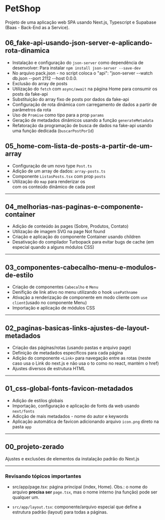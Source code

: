 # PetShop

Projeto de uma aplicação web SPA usando Next.js, Typescript e Supabase (Baas - Back-End as a Service).

## 06_fake-api-usando-json-server-e-aplicando-rota-dinamica

- Instalação e configuração do `json-server` como dependência de desenvolver: Para instalar `npm install json-server --save-dev`
- No arquivo pack.json - no script coloca o "api": "json-server --watch db.json --port 2112 --host 0.0.0.
- Exclusão do array de posts
- Utilização do `fetch` com `async/await` na página Home para consumir os posts da fake-api
- Substituição do array fixo de posts por dados da fake-api
- Configuração de rota dinâmica com carregamento de dados a partir de parâmetros da rota
- Uso de `Promise` como tipo para a prop `params`
- Geração de metadados dinâmicos usando a função `generateMetadata`
- Refatoração da programação de busca de dados na fake-api usando uma função dedicada (`buscarPostPorId`)

## 05_home-com-lista-de-posts-a-partir-de-um-array

- Configuração de um novo type `Post.ts`
- Adição de um array de dados: `array-posts.ts`
- Componente `ListasPosts.tsx` com prop `posts`
- Utilização do `map` para renderizar os <article> com os conteúdo dinâmico de cada post

---

## 04_melhorias-nas-paginas-e-componente-container

- Adição de conteúdo às pages (Sobre, Produtos, Contato)
- Utilização de imagem SVG na page Not found
- Criação e aplicação do componente Container usando children
- Desativação do compilador Turbopack para evitar bugs de cache (em especial quando a alguns módulos CSS)

---

## 03_componentes-cabecalho-menu-e-modulos-de-estilo

- Criação de componentes `Cabecalho` e `Menu`
- Denifição de link ativo no menu utilizando o hook `usePathname`
- Ativação a renderização de componente em modo cliente com `use client`(usado no componente Menu)
- Importação e aplicação de módulos CSS

---

## 02_paginas-basicas-links-ajustes-de-layout-metadados

- Criação das páginas/rotas (usando pastas e arquivo page)
- Definição de metadados específicos para cada página
- Adição do componente `<Link>` para navegação entre as rotas (neste caso usa o Link do next.js e não usa o to como no react, mantém o href)
- Ajustes diversos de estrutura HTML

---

## 01_css-global-fonts-favicon-metadados

- Adição de estilos globais
- Importação, configuração e aplicação de fonts da web usando `next/fonts`
- Adicção de mais metadados - nome do autor e keywords
- Aplicação automática de favicon adicionando arquivo `icon.png` direto na pasta `app`

---

## 00_projeto-zerado

Ajustes e exclusões de elementos da instalação padrão do Next.js

---

### Revisando tópicos importantes

- src/app/page.tsx: página principal (index, Home). Obs.: o nome do arquivo **precisa ser** `page.tsx`, mas o nome interno (na função) pode ser qualquer um.

- `src/app/layout.tsx`: componente/arquivo especial que define a estrutura padrão (layout) para todas a páginas.
